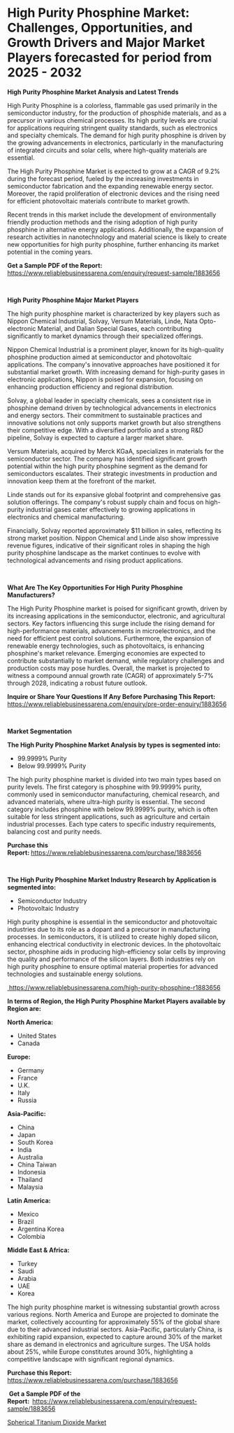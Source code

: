 <p><h1>High Purity Phosphine Market: Challenges, Opportunities, and Growth Drivers and Major Market Players forecasted for period from 2025 - 2032</h1></p><p><strong>High Purity Phosphine Market Analysis and Latest Trends</strong></p>
<p><p>High Purity Phosphine is a colorless, flammable gas used primarily in the semiconductor industry, for the production of phosphide materials, and as a precursor in various chemical processes. Its high purity levels are crucial for applications requiring stringent quality standards, such as electronics and specialty chemicals. The demand for high purity phosphine is driven by the growing advancements in electronics, particularly in the manufacturing of integrated circuits and solar cells, where high-quality materials are essential.</p><p>The High Purity Phosphine Market is expected to grow at a CAGR of 9.2% during the forecast period, fueled by the increasing investments in semiconductor fabrication and the expanding renewable energy sector. Moreover, the rapid proliferation of electronic devices and the rising need for efficient photovoltaic materials contribute to market growth. </p><p>Recent trends in this market include the development of environmentally friendly production methods and the rising adoption of high purity phosphine in alternative energy applications. Additionally, the expansion of research activities in nanotechnology and material science is likely to create new opportunities for high purity phosphine, further enhancing its market potential in the coming years.</p></p>
<p><strong>Get a Sample PDF of the Report:&nbsp;</strong> <a href="https://www.reliablebusinessarena.com/enquiry/request-sample/1883656?utm_campaign=1871&utm_medium=2&utm_source=Github&utm_content=ia&utm_term=04022025&utm_id=high-purity-phosphine">https://www.reliablebusinessarena.com/enquiry/request-sample/1883656</a></p>
<p>&nbsp;</p>
<p><strong>High Purity Phosphine Major Market Players</strong></p>
<p><p>The high purity phosphine market is characterized by key players such as Nippon Chemical Industrial, Solvay, Versum Materials, Linde, Nata Opto-electronic Material, and Dalian Special Gases, each contributing significantly to market dynamics through their specialized offerings.</p><p>Nippon Chemical Industrial is a prominent player, known for its high-quality phosphine production aimed at semiconductor and photovoltaic applications. The company's innovative approaches have positioned it for substantial market growth. With increasing demand for high-purity gases in electronic applications, Nippon is poised for expansion, focusing on enhancing production efficiency and regional distribution.</p><p>Solvay, a global leader in specialty chemicals, sees a consistent rise in phosphine demand driven by technological advancements in electronics and energy sectors. Their commitment to sustainable practices and innovative solutions not only supports market growth but also strengthens their competitive edge. With a diversified portfolio and a strong R&D pipeline, Solvay is expected to capture a larger market share.</p><p>Versum Materials, acquired by Merck KGaA, specializes in materials for the semiconductor sector. The company has identified significant growth potential within the high purity phosphine segment as the demand for semiconductors escalates. Their strategic investments in production and innovation keep them at the forefront of the market.</p><p>Linde stands out for its expansive global footprint and comprehensive gas solution offerings. The company's robust supply chain and focus on high-purity industrial gases cater effectively to growing applications in electronics and chemical manufacturing.</p><p>Financially, Solvay reported approximately $11 billion in sales, reflecting its strong market position. Nippon Chemical and Linde also show impressive revenue figures, indicative of their significant roles in shaping the high purity phosphine landscape as the market continues to evolve with technological advancements and rising product applications.</p></p>
<p>&nbsp;</p>
<p><strong>What Are The Key Opportunities For High Purity Phosphine Manufacturers?</strong></p>
<p><p>The High Purity Phosphine market is poised for significant growth, driven by its increasing applications in the semiconductor, electronic, and agricultural sectors. Key factors influencing this surge include the rising demand for high-performance materials, advancements in microelectronics, and the need for efficient pest control solutions. Furthermore, the expansion of renewable energy technologies, such as photovoltaics, is enhancing phosphine's market relevance. Emerging economies are expected to contribute substantially to market demand, while regulatory challenges and production costs may pose hurdles. Overall, the market is projected to witness a compound annual growth rate (CAGR) of approximately 5-7% through 2028, indicating a robust future outlook.</p></p>
<p><strong>Inquire or Share Your Questions If Any Before Purchasing This Report:</strong> <a href="https://www.reliablebusinessarena.com/enquiry/pre-order-enquiry/1883656?utm_campaign=1871&utm_medium=2&utm_source=Github&utm_content=ia&utm_term=04022025&utm_id=high-purity-phosphine">https://www.reliablebusinessarena.com/enquiry/pre-order-enquiry/1883656</a></p>
<p>&nbsp;</p>
<p><strong>Market Segmentation</strong></p>
<p><strong>The High Purity Phosphine Market Analysis by types is segmented into:</strong></p>
<p><ul><li>99.9999% Purity</li><li>Below 99.9999% Purity</li></ul></p>
<p><p>The high purity phosphine market is divided into two main types based on purity levels. The first category is phosphine with 99.9999% purity, commonly used in semiconductor manufacturing, chemical research, and advanced materials, where ultra-high purity is essential. The second category includes phosphine with below 99.9999% purity, which is often suitable for less stringent applications, such as agriculture and certain industrial processes. Each type caters to specific industry requirements, balancing cost and purity needs.</p></p>
<p><strong>Purchase this Report:&nbsp;</strong><a href="https://www.reliablebusinessarena.com/purchase/1883656?utm_campaign=1871&utm_medium=2&utm_source=Github&utm_content=ia&utm_term=04022025&utm_id=high-purity-phosphine">https://www.reliablebusinessarena.com/purchase/1883656</a></p>
<p>&nbsp;</p>
<p><strong>The High Purity Phosphine Market Industry Research by Application is segmented into:</strong></p>
<p><ul><li>Semiconductor Industry</li><li>Photovoltaic Industry</li></ul></p>
<p><p>High purity phosphine is essential in the semiconductor and photovoltaic industries due to its role as a dopant and a precursor in manufacturing processes. In semiconductors, it is utilized to create highly doped silicon, enhancing electrical conductivity in electronic devices. In the photovoltaic sector, phosphine aids in producing high-efficiency solar cells by improving the quality and performance of the silicon layers. Both industries rely on high purity phosphine to ensure optimal material properties for advanced technologies and sustainable energy solutions.</p></p>
<p><a href="https://www.reliablebusinessarena.com/high-purity-phosphine-r1883656?utm_campaign=1871&utm_medium=2&utm_source=Github&utm_content=ia&utm_term=04022025&utm_id=high-purity-phosphine">&nbsp;https://www.reliablebusinessarena.com/high-purity-phosphine-r1883656</a></p>
<p><strong>In terms of Region, the High Purity Phosphine Market Players available by Region are:</strong></p>
<p>
    <p> <strong> North America: </strong>
        <ul>
            <li>United States</li>
            <li>Canada</li>
        </ul>
        </p> 
    <p> <strong> Europe: </strong>
        <ul>
            <li>Germany</li>
            <li>France</li>
            <li>U.K.</li>
            <li>Italy</li>
            <li>Russia</li>
        </ul>
        </p> 
    <p> <strong> Asia-Pacific: </strong>
        <ul>
            <li>China</li>
            <li>Japan</li>
            <li>South Korea</li>
            <li>India</li>
            <li>Australia</li>
            <li>China Taiwan</li>
            <li>Indonesia</li>
            <li>Thailand</li>
            <li>Malaysia</li>
        </ul>
        </p> 
    <p> <strong> Latin America: </strong>
        <ul>
            <li>Mexico</li>
            <li>Brazil</li>
            <li>Argentina Korea</li>
            <li>Colombia</li>
        </ul>
        </p> 
    <p> <strong> Middle East & Africa: </strong>
        <ul>
            <li>Turkey</li>
            <li>Saudi</li>
            <li>Arabia</li>
            <li>UAE</li>
            <li>Korea</li>
        </ul>
    </p>
    </p>
<p><p>The high purity phosphine market is witnessing substantial growth across various regions. North America and Europe are projected to dominate the market, collectively accounting for approximately 55% of the global share due to their advanced industrial sectors. Asia-Pacific, particularly China, is exhibiting rapid expansion, expected to capture around 30% of the market share as demand in electronics and agriculture surges. The USA holds about 25%, while Europe constitutes around 30%, highlighting a competitive landscape with significant regional dynamics.</p></p>
<p><strong>Purchase this Report: </strong><a href="https://www.reliablebusinessarena.com/purchase/1883656?utm_campaign=1871&utm_medium=2&utm_source=Github&utm_content=ia&utm_term=04022025&utm_id=high-purity-phosphine">https://www.reliablebusinessarena.com/purchase/1883656</a></p>
<p>&nbsp;<strong>Get a Sample PDF of the Report:&nbsp;&nbsp;</strong><a href="https://www.reliablebusinessarena.com/enquiry/request-sample/1883656?utm_campaign=1871&utm_medium=2&utm_source=Github&utm_content=ia&utm_term=04022025&utm_id=high-purity-phosphine">https://www.reliablebusinessarena.com/enquiry/request-sample/1883656</a></p>
<p><strong></strong></p>
<p><p><a href="https://github.com/marloy8/Market-Research-Report-List-7/blob/main/spherical-titanium-dioxide-market.md?utm_campaign=1871&utm_medium=2&utm_source=Github&utm_content=ia&utm_term=04022025&utm_id=high-purity-phosphine">Spherical Titanium Dioxide Market</a></p></p>
